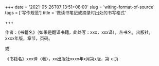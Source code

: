 +++
date = '2021-05-26T07:13:51+08:00'
slug = 'witing-format-of-source'
tags = ['写作规范']
title = '做读书笔记或摘录时出处的书写格式'

+++

作者：《书籍名》（如果是翻译书籍，此处写：xxx，xxx译），丛书名，出版社，xxxx年版，章节，页码。

或

《书籍名》xxx译（著），xx出版社xxxx年x月第x版，第 x 页
